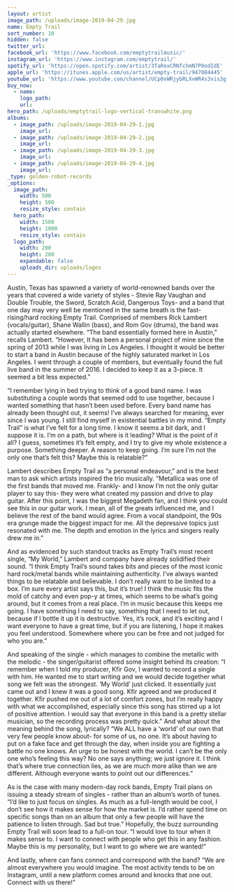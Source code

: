 ```yaml
---
layout: artist
image_path: /uploads/image-2019-04-29.jpg
name: Empty Trail
sort_number: 10
hidden: false
twitter_url:
facebook_url: 'https://www.facebook.com/emptytrailmusic/'
instagram_url: 'https://www.instagram.com/emptytrail/'
spotify_url: 'https://open.spotify.com/artist/3TaRoxCRNfchmN7P0odIdE'
apple_url: 'https://itunes.apple.com/us/artist/empty-trail/947084445'
youtube_url: 'https://www.youtube.com/channel/UCp0vWRjybRLXvWR4s3vis3g'
buy_now:
  - name:
    logo_path:
    url:
hero_path: /uploads/emptytrail-logo-vertical-transwhite.png
albums:
  - image_path: /uploads/image-2019-04-29-1.jpg
    image_url:
  - image_path: /uploads/image-2019-04-29-2.jpg
    image_url:
  - image_path: /uploads/image-2019-04-29-3.jpg
    image_url:
  - image_path: /uploads/image-2019-04-29-4.jpg
    image_url:
_type: golden-robot-records
_options:
  image_path:
    width: 500
    height: 500
    resize_style: contain
  hero_path:
    width: 1500
    height: 1000
    resize_style: contain
  logo_path:
    width: 200
    height: 200
    expandable: false
    uploads_dir: uploads/logos
---
```


Austin, Texas has spawned a variety of world-renowned bands over the years that covered a wide variety of styles - Stevie Ray Vaughan and Double Trouble, the Sword, Scratch Acid, Dangerous Toys- and a band that one day may very well be mentioned in the same breath is the fast-rising/hard rocking Empty Trail. Comprised of members Rick Lambert (vocals/guitar), Shane Wallin (bass), and Rom Gov (drums), the band was actually started elsewhere. “The band essentially formed here in Austin,” recalls Lambert. “However, It has been a personal project of mine since the spring of 2013 while I was living in Los Angeles. I thought it would be better to start a band in Austin because of the highly saturated market in Los Angeles. I went through a couple of members, but eventually found the full live band in the summer of 2016. I decided to keep it as a 3-piece. It seemed a bit less expected.”

“I remember lying in bed trying to think of a good band name. I was substituting a couple words that seemed odd to use together, because I wanted something that hasn’t been used before. Every band name has already been thought out, it seems\! I’ve always searched for meaning, ever since I was young. I still find myself in existential battles in my mind. “Empty Trail” is what I’ve felt for a long time. I know it seems a bit dark, and I suppose it is. I’m on a path, but where is it leading? What is the point of it all? I guess, sometimes it’s felt empty, and I try to give my whole existence a purpose. Something deeper. A reason to keep going. I’m sure I’m not the only one that’s felt this? Maybe this is relatable?”

Lambert describes Empty Trail as “a personal endeavour,” and is the best man to ask which artists inspired the trio musically. “Metallica was one of the first bands that moved me. Frankly- and I know I’m not the only guitar player to say this- they were what created my passion and drive to play guitar. After this point, I was the biggest Megadeth fan, and I think you could see this in our guitar work. I mean, all of the greats influenced me, and I believe the rest of the band would agree. From a vocal standpoint, the 90s era grunge made the biggest impact for me. All the depressive topics just resonated with me. The depth and emotion in the lyrics and singers really drew me in.”

And as evidenced by such standout tracks as Empty Trail’s most recent single, “My World,” Lambert and company have already solidified their sound. “I think Empty Trail’s sound takes bits and pieces of the most iconic hard rock/metal bands while maintaining authenticity. I’ve always wanted things to be relatable and believable. I don’t really want to be limited to a box. I’m sure every artist says this, but it’s true\! I think the music fits the mold of catchy and even pop-y at times, which seems to be what’s going around, but it comes from a real place. I’m in music because this keeps me going. I have something I need to say, something that I need to let out, because if I bottle it up it is destructive. Yes, it’s rock, and it’s exciting and I want everyone to have a great time, but if you are listening, I hope it makes you feel understood. Somewhere where you can be free and not judged for who you are.”

And speaking of the single - which manages to combine the metallic with the melodic - the singer/guitarist offered some insight behind its creation: “I remember when I told my producer, Kfir Gov, I wanted to record a single with him. He wanted me to start writing and we would decide together what song we felt was the strongest. ‘My World’ just clicked. It essentially just came out and I knew it was a good song. Kfir agreed and we produced it together. Kfir pushed me out of a lot of comfort zones, but I’m really happy with what we accomplished, especially since this song has stirred up a lot of positive attention. I would say that everyone in this band is a pretty stellar musician, so the recording process was pretty quick.” And what about the meaning behind the song, lyrically? “We ALL have a ‘world’ of our own that very few people know about- for some of us, no one. It’s about having to put on a fake face and get through the day, when inside you are fighting a battle no one knows. An urge to be honest with the world. I can’t be the only one who’s feeling this way? No one says anything; we just ignore it. I think that’s where true connection lies, as we are much more alike than we are different. Although everyone wants to point out our differences.”

As is the case with many modern-day rock bands, Empty Trail plans on issuing a steady stream of singles - rather than an album’s worth of tunes. “I’d like to just focus on singles. As much as a full-length would be cool, I don’t see how it makes sense for how the market is. I’d rather spend time on specific songs than on an album that only a few people will have the patience to listen through. Sad but true.” Hopefully, the buzz surrounding Empty Trail will soon lead to a full-on tour. “I would love to tour when it makes sense to. I want to connect with people who get this in any fashion. Maybe this is my personality, but I want to go where we are wanted\!”&nbsp;

And lastly, where can fans connect and correspond with the band? “We are almost everywhere you would imagine. The most activity tends to be on Instagram, until a new platform comes around and knocks that one out. Connect with us there\!”